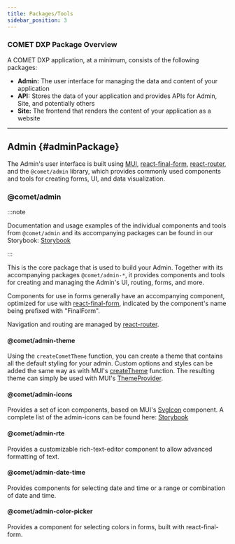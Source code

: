 ```yaml
---
title: Packages/Tools
sidebar_position: 3
---
```


### COMET DXP Package Overview

A COMET DXP application, at a minimum, consists of the following packages:

- **Admin:** The user interface for managing the data and content of your application
- **API:** Stores the data of your application and provides APIs for Admin, Site, and potentially others
- **Site:** The frontend that renders the content of your application as a website

---

## Admin {#adminPackage}

The Admin's user interface is built using [MUI](https://mui.com/), [react-final-form](https://final-form.org/react), [react-router](https://reactrouter.com/), and the `@comet/admin` library, which provides commonly used components and tools for creating forms, UI, and data visualization.

### @comet/admin

:::note

Documentation and usage examples of the individual components and tools from `@comet/admin` and its accompanying packages can be found in our Storybook: [Storybook](https://comet-admin.netlify.app/)

:::

This is the core package that is used to build your Admin. Together with its accompanying packages `@comet/admin-*`, it provides components and tools for creating and managing the Admin's UI, routing, forms, and more.

Components for use in forms generally have an accompanying component, optimized for use with [react-final-form](https://final-form.org/react), indicated by the component's name being prefixed with "FinalForm".

Navigation and routing are managed by [react-router](https://reactrouter.com/).

#### @comet/admin-theme

Using the `createCometTheme` function, you can create a theme that contains all the default styling for your admin. Custom options and styles can be added the same way as with MUI's [createTheme](https://mui.com/material-ui/customization/theming/#api) function. The resulting theme can simply be used with MUI's [ThemeProvider](https://mui.com/material-ui/customization/theming/#theme-provider).

#### @comet/admin-icons

Provides a set of icon components, based on MUI's [SvgIcon](https://mui.com/material-ui/icons/#svgicon) component.
A complete list of the admin-icons can be found here: [Storybook](https://comet-admin.netlify.app/?path=/story/docs-icons-list--page)

<!--TODO: The link will change to “https://comet-admin.netlify.app/?path=/story/docs-icons-all-icons--page“ when merged: -->

#### @comet/admin-rte

Provides a customizable rich-text-editor component to allow advanced formatting of text.

#### @comet/admin-date-time

Provides components for selecting date and time or a range or combination of date and time.

#### @comet/admin-color-picker

Provides a component for selecting colors in forms, built with react-final-form.
